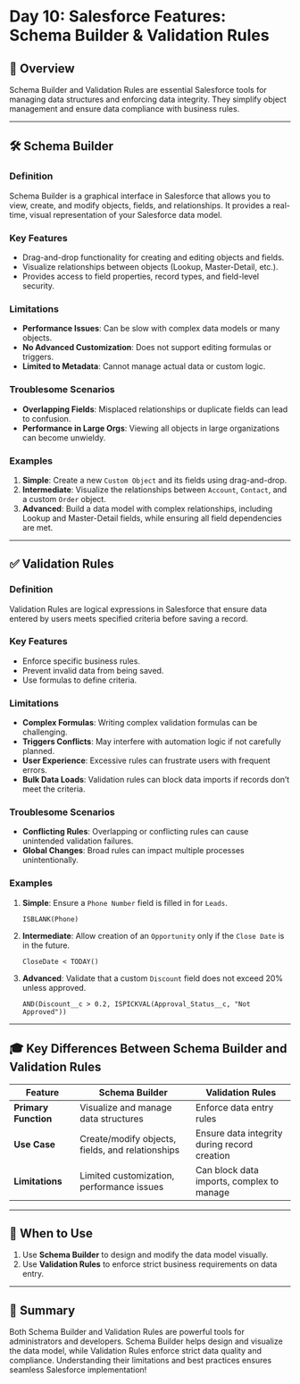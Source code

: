 # Day 10: Salesforce Features: Schema Builder & Validation Rules

## 🚀 Overview
Schema Builder and Validation Rules are essential Salesforce tools for managing data structures and enforcing data integrity. They simplify object management and ensure data compliance with business rules.

---

## 🛠️ **Schema Builder**

### Definition
Schema Builder is a graphical interface in Salesforce that allows you to view, create, and modify objects, fields, and relationships. It provides a real-time, visual representation of your Salesforce data model.

### Key Features
- Drag-and-drop functionality for creating and editing objects and fields.
- Visualize relationships between objects (Lookup, Master-Detail, etc.).
- Provides access to field properties, record types, and field-level security.

### Limitations
- **Performance Issues**: Can be slow with complex data models or many objects.
- **No Advanced Customization**: Does not support editing formulas or triggers.
- **Limited to Metadata**: Cannot manage actual data or custom logic.

### Troublesome Scenarios
- **Overlapping Fields**: Misplaced relationships or duplicate fields can lead to confusion.
- **Performance in Large Orgs**: Viewing all objects in large organizations can become unwieldy.

### Examples
1. **Simple**: Create a new `Custom Object` and its fields using drag-and-drop.
2. **Intermediate**: Visualize the relationships between `Account`, `Contact`, and a custom `Order` object.
3. **Advanced**: Build a data model with complex relationships, including Lookup and Master-Detail fields, while ensuring all field dependencies are met.

---

## ✅ **Validation Rules**

### Definition
Validation Rules are logical expressions in Salesforce that ensure data entered by users meets specified criteria before saving a record.

### Key Features
- Enforce specific business rules.
- Prevent invalid data from being saved.
- Use formulas to define criteria.

### Limitations
- **Complex Formulas**: Writing complex validation formulas can be challenging.
- **Triggers Conflicts**: May interfere with automation logic if not carefully planned.
- **User Experience**: Excessive rules can frustrate users with frequent errors.
- **Bulk Data Loads**: Validation rules can block data imports if records don’t meet the criteria.

### Troublesome Scenarios
- **Conflicting Rules**: Overlapping or conflicting rules can cause unintended validation failures.
- **Global Changes**: Broad rules can impact multiple processes unintentionally.

### Examples
1. **Simple**: Ensure a `Phone Number` field is filled in for `Leads`.
   ```
   ISBLANK(Phone)
   ```
2. **Intermediate**: Allow creation of an `Opportunity` only if the `Close Date` is in the future.
   ```
   CloseDate < TODAY()
   ```
3. **Advanced**: Validate that a custom `Discount` field does not exceed 20% unless approved.
   ```
   AND(Discount__c > 0.2, ISPICKVAL(Approval_Status__c, "Not Approved"))
   ```

---

## 🎓 Key Differences Between Schema Builder and Validation Rules

| Feature               | Schema Builder                           | Validation Rules                       |
|-----------------------|------------------------------------------|----------------------------------------|
| **Primary Function**  | Visualize and manage data structures     | Enforce data entry rules               |
| **Use Case**          | Create/modify objects, fields, and relationships | Ensure data integrity during record creation |
| **Limitations**       | Limited customization, performance issues | Can block data imports, complex to manage |

---

## 🚦 When to Use

1. Use **Schema Builder** to design and modify the data model visually.
2. Use **Validation Rules** to enforce strict business requirements on data entry.

---

## 🌟 Summary
Both Schema Builder and Validation Rules are powerful tools for administrators and developers. Schema Builder helps design and visualize the data model, while Validation Rules enforce strict data quality and compliance. Understanding their limitations and best practices ensures seamless Salesforce implementation!

